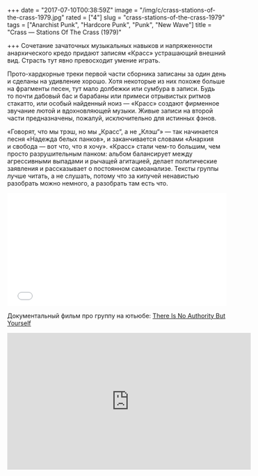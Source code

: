 +++
date = "2017-07-10T00:38:59Z"
image = "/img/c/crass-stations-of-the-crass-1979.jpg"
rated = ["4"]
slug = "crass-stations-of-the-crass-1979"
tags = ["Anarchist Punk", "Hardcore Punk", "Punk", "New Wave"]
title = "Crass — Stations Of The Crass (1979)"

+++
Сочетание зачаточных музыкальных навыков и&nbsp;напряженности анархического кредо придают записям &laquo;Красс&raquo; устрашающий внешний вид. Страсть тут явно превосходит умение играть.

Прото-хардкорные треки первой части сборника записаны за&nbsp;один день и&nbsp;сделаны на&nbsp;удивление хорошо. Хотя некоторые из&nbsp;них похоже больше на&nbsp;фрагменты песен, тут мало долбежки или сумбура в&nbsp;записи. Будь то&nbsp;почти дабовый бас и&nbsp;барабаны или примеси отрывистых ритмов стакатто, или особый найденный ноиз&nbsp;&mdash; &laquo;Красс&raquo; создают фирменное звучание лютой и&nbsp;вдохновляющей музыки. Живые записи на&nbsp;второй части предназначены, пожалуй, исключительно для истинных фэнов.

&laquo;Говорят, что мы&nbsp;трэш, но&nbsp;мы&nbsp;&bdquo;Красс&ldquo;, а&nbsp;не&nbsp;&bdquo;Клэш&ldquo;&raquo;&nbsp;&mdash; так начинается песня &laquo;Надежда белых панков&raquo;, и&nbsp;заканчивается словами &laquo;Анархия и&nbsp;свобода&nbsp;&mdash; вот что, что я&nbsp;хочу&raquo;. &laquo;Красс&raquo; стали чем-то большим, чем просто разрушительным панком: альбом балансирует между агрессивными выпадами и&nbsp;рычащей агитацией, делает политические заявления и&nbsp;рассказывает о&nbsp;постоянном самоанализе. Тексты группы лучше читать, а&nbsp;не&nbsp;слушать, потому что за&nbsp;кипучей ненавистью разобрать можно немного, а&nbsp;разобрать там есть что.

<div style="left: 0; width: 100%; height: 0; position: relative; padding-bottom: 51.5623%;"><iframe src="//coub.com/embed/vrwer?maxheight=330&amp;maxwidth=640" style="border: 0; top: 0; left: 0; width: 100%; height: 100%; position: absolute;" allowfullscreen scrolling="no"></iframe></div>

Документальный фильм про группу на ютьюбе: <a href="https://www.youtube.com/watch?v=5LQ1CvwF7BQ">There Is No Authority But Yourself</a>

<iframe width="560" height="315" src="https://www.youtube.com/embed/THl_znprBUM" frameborder="0" allowfullscreen></iframe>